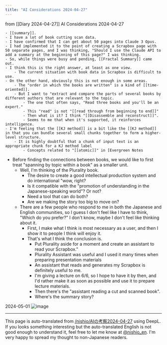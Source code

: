```yaml
---
title: "AI Considerations 2024-04-27"
---
```


from  [[Diary 2024-04-27]]
AI Considerations 2024-04-27

    - [[summary]].
    - I have a lot of book cutting scan data.
    - I have confirmed that I can get about 50 pages into Claude 3 Opus.
    - I had implemented it to the point of creating a Scrapbox page with 50 separate pages, and I was thinking, "Should I use the Claude API to add a summary at the beginning of this page?" I was thinking.
    - So, while things were busy and pending, [[Fractal Summary]] came out.
    - I think this is the right answer, at least as one view.
        - The current situation with book data in Scrapbox is difficult to use.
    - On the other hand, obviously this is not enough in some areas.
        - The "order in which the books are written" is a kind of [[time-oriented]].
        - But I want to "extract and compare the parts of several books by different authors that are relevant to the topic.
            - The one that often says, "Read three books and you'll be an expert."
            - This "read" is not "[[read through from beginning to end]]"
            - Then what is it? I think "[[Disassemble and reconstruct]]".
            - Seems to me that when it's supported, it reinforces intelligence.
    - I'm feeling that the [[KJ method]] is a bit like the [[KJ method]] in that you can bundle several small chunks together to form a higher-level structure.
        - It is highly doubtful that a chunk of input text is an appropriate chunk for a KJ method label
            - Concepts related to "[[atomic]]" in [Evergreen Notes

- Before finding the connections between books, we would like to first treat "spanning by topic within a book" as a smaller unit.
    - Well, I'm thinking of the Plurality book.
        - The desire to create a good intellectual production system and do international "wow, right?
        - Is it compatible with the "promotion of understanding in the Japanese-speaking world"? Or not?
        - Need a tool that can do both?
        - Are we making the story too big to move on?
    - There are a few people who respond to me in both the Japanese and English communities, so I guess I don't feel like I have to think, "Which do you prefer?" I don't know, maybe I don't feel like thinking about it.
        - First, I make what I think is most necessary as a user, and then I show it to people I think will enjoy it.
        - That's what I think the conclusion is.
            - Put Plurality aside for a moment and create an assistant to read your Scrapbox."
            - Plurality Assistant was useful and I used it many times when preparing presentation materials
            - An assistant that reads and generates my Scrapbox is definitely useful to me.
            - I'm giving a lecture on 6/6, so I hope to have it by then, and I'd rather make it as soon as possible and use it to prepare lecture materials.
            - Then there's the "assistant reading a cut and scanned book".
            - Where's the summary story?

2024-05-01
![image](https://gyazo.com/8f229dce30607210bb3b08d96ea25412/thumb/1000)


---
This page is auto-translated from [/nishio/AIの考察2024-04-27](https://scrapbox.io/nishio/AIの考察2024-04-27) using DeepL. If you looks something interesting but the auto-translated English is not good enough to understand it, feel free to let me know at [@nishio_en](https://twitter.com/nishio_en). I'm very happy to spread my thought to non-Japanese readers.